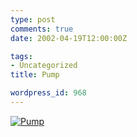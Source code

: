 ```yaml
---
type: post
comments: true
date: 2002-04-19T12:00:00Z

tags:
- Uncategorized
title: Pump

wordpress_id: 968
---
```


[![Pump](images/pump.jpg)](images/pump.jpg)
